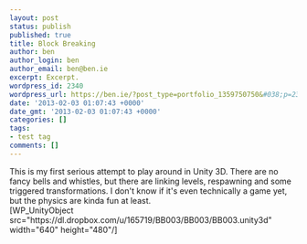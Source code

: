 ```yaml
---
layout: post
status: publish
published: true
title: Block Breaking
author: ben
author_login: ben
author_email: ben@ben.ie
excerpt: Excerpt.
wordpress_id: 2340
wordpress_url: https://ben.ie/?post_type=portfolio_1359750750&#038;p=2340
date: '2013-02-03 01:07:43 +0000'
date_gmt: '2013-02-03 01:07:43 +0000'
categories: []
tags:
- test tag
comments: []
---
```

<p>This is my first serious attempt to play around in Unity 3D. There are no fancy bells and whistles, but there are linking levels, respawning and some triggered transformations. I don't know if it's even technically a game yet, but the physics are kinda fun at least.<br />
[WP_UnityObject src="https://dl.dropbox.com/u/165719/BB003/BB003/BB003.unity3d" width="640" height="480"/]</p>
